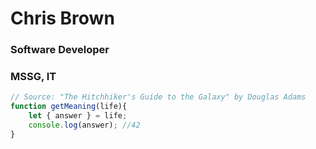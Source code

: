 # Chris Brown
### Software Developer
### MSSG, IT


```js
// Source: "The Hitchhiker's Guide to the Galaxy" by Douglas Adams
function getMeaning(life){
    let { answer } = life;
    console.log(answer); //42
}
```